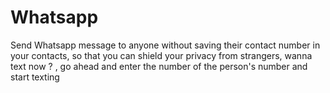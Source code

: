 # Whatsapp

Send Whatsapp message to anyone without saving their contact number in your contacts, so that you can shield your privacy from strangers, wanna text now ? , go ahead and enter the number of the person's number and start texting
